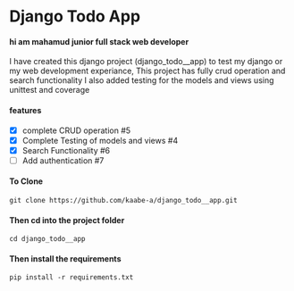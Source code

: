 # Django Todo App
#### hi am mahamud junior full stack web developer

I have created this django project (django_todo__app) to test my django or my web development experiance,
This project has fully crud operation and search functionality I also added testing for the models and views using unittest and coverage

#### features
- [x] complete CRUD operation #5
- [x] Complete Testing of models and views #4
- [x] Search Functionality #6
- [ ] Add authentication #7

#### To Clone

```
git clone https://github.com/kaabe-a/django_todo__app.git

```
#### Then cd into the project folder
```
cd django_todo__app
```

#### Then install the requirements
```
pip install -r requirements.txt
```

